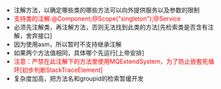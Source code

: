  * 注解方法，以确定哪些类的哪些方法可以向外提供服务以及参数的限制<br/>
 * <font color='red'>支持类的注解:@Component;@Scope("singleton");@Service</font><br/>
 * 必须先注解类，再注解方法，否则无法找到此类的方法[先检索类是否含有注解，舍弃接口]<br/>
 * 因为使用asm，所以暂时不支持继承注解<br/>
 * 如果两个方法值相同，具体哪个先运行[上帝安排]<br/>
 * <font color='red'>注意：严禁在此注解下的方法里使用MQExtendSystem，为了防止嵌套死循环[初步判断StackTraceElement]</font><br/>
 * 复杂度加高，把方法名和groupid的检索暂缓开发<br/>
 <br/>
 